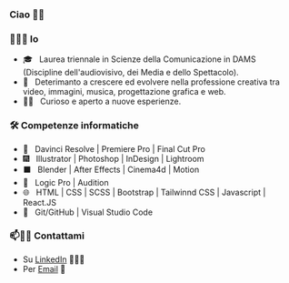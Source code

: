 ### Ciao 👋🏻
<h3> 👨🏻‍💻 Io </h3>

- 🎓 &nbsp; Laurea triennale in Scienze della Comunicazione in DAMS (Discipline dell'audiovisivo, dei Media e dello Spettacolo).
- 🌱 &nbsp; Deterimanto a crescere ed evolvere nella professione creativa tra video, immagini, musica, progettazione grafica e web.
- ✍🏻 &nbsp; Curioso e aperto a nuove esperienze.

<h3>🛠 Competenze informatiche </h3>

- 🎥 &nbsp; Davinci Resolve | Premiere Pro | Final Cut Pro
- 🎆 &nbsp; Illustrator | Photoshop | InDesign | Lightroom
- ⬛️ &nbsp; Blender | After Effects | Cinema4d | Motion
- 🎵 &nbsp; Logic Pro | Audition
- 🌐 &nbsp; HTML | CSS | SCSS | Bootstrap | Tailwinnd CSS | Javascript | React.JS 
- 🔧 &nbsp; Git/GitHub | Visual Studio Code

### 📫🤝🏻 Contattami

 - Su [LinkedIn](https://www.linkedin.com/in/alex-prostamo-245809235/) 👨🏻‍💻
 - Per [Email](alex.prostamo@gmail.com) 💌
